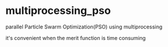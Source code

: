 # multiprocessing_pso
parallel Particle Swarm Optimization(PSO) using multiprocessing

it's convenient when the merit function is time consuming
